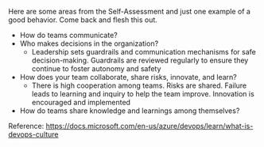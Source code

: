 Here are some areas from the Self-Assessment and just one example of a good behavior. Come back and flesh this out.

* How do teams communicate?
* Who makes decisions in the organization?
  * Leadership sets guardrails and communication mechanisms for safe decision-making. Guardrails are reviewed regularly to ensure they continue to foster autonomy and safety
* How does your team collaborate, share risks, innovate, and learn?
  * There is high cooperation among teams. Risks are shared. Failure leads to learning and inquiry to help the team improve. Innovation is encouraged and implemented
* How do teams share knowledge and learnings among themselves?

Reference: https://docs.microsoft.com/en-us/azure/devops/learn/what-is-devops-culture